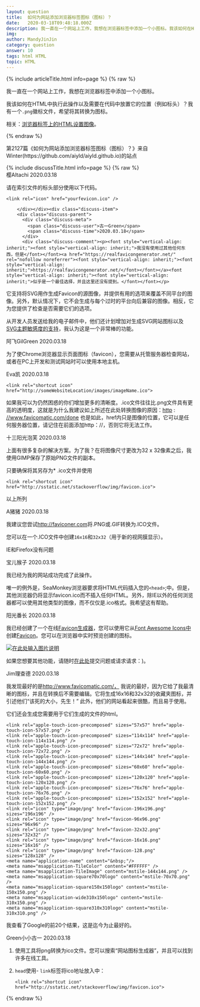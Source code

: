 ```yaml
---
layout: question
title:  如何为网站添加浏览器标签图标（图标）？
date:   2020-03-18T09:48:18.000Z
description: 我一直在一个网站上工作，我想在浏览器标签中添加一个小图标。我该如何在HTML中执行此操作以及需要在代码中放置它的位置（例如标头）？我有一个.png徽标...
img: 
author: MandyJinJin
category: question
answer: 10
tags: html HTML
topic: HTML
---
```

<div class="article-root">
  <div class="article">
    {% include articleTitle.html info=page %}
    {% raw %}
    <div class="article-content"><p><font style="vertical-align: inherit;"><font style="vertical-align: inherit;">我一直在一个网站上工作，我想在浏览器标签中添加一个小图标。</font></font></p>

<p><font style="vertical-align: inherit;"><font style="vertical-align: inherit;">我该如何在HTML中执行此操作以及需要在代码中放置它的位置（例如标头）？</font><font style="vertical-align: inherit;">我有一个</font></font><code>.png</code><font style="vertical-align: inherit;"><font style="vertical-align: inherit;">徽标文件，希望将其转换为图标。</font></font></p>

<p><font style="vertical-align: inherit;"><font style="vertical-align: inherit;">相关：</font></font><a href="https://stackoverflow.com/questions/2359866/html-set-image-on-browser-tab"><font style="vertical-align: inherit;"><font style="vertical-align: inherit;">浏览器标签上的HTML设置图像</font></font></a><font style="vertical-align: inherit;"><font style="vertical-align: inherit;">。</font></font></p></div>
    {% endraw %}
  </div>
  <p class="winter_mark">第2127篇《如何为网站添加浏览器标签图标（图标）？》来自Winter(https://github.com/aiyld/aiyld.github.io)的站点</p>
  <div class="discuss-wrapper">
    {% include discussTitle.html info=page %}
    {% raw %}
    <div class="discuss-item">
        <div class="discuss-parent">
          <div class="discuss-meta">
            <span class="discuss-user">樱AItachi</span>
            <span class="discuss-time">2020.03.18</span>
          </div>
          <div class="discuss-comment"><p><font style="vertical-align: inherit;"><font style="vertical-align: inherit;">请在索引文件的标头部分使用以下代码。</font></font></p>

<pre><code>&lt;link rel="icon" href="yourfevicon.ico" /&gt;
</code></pre></div>
        </div></div><div class="discuss-item">
        <div class="discuss-parent">
          <div class="discuss-meta">
            <span class="discuss-user">古一Green</span>
            <span class="discuss-time">2020.03.18</span>
          </div>
          <div class="discuss-comment"><p><font style="vertical-align: inherit;"><font style="vertical-align: inherit;">我没有使用过其他任何东西，但是</font></font><a href="https://realfavicongenerator.net/" rel="nofollow noreferrer"><font style="vertical-align: inherit;"><font style="vertical-align: inherit;">https://realfavicongenerator.net/</font></font></a><font style="vertical-align: inherit;"><font style="vertical-align: inherit;">似乎是一个最佳选择，并且这里还没有提到。</font></font></p>

<p><font style="vertical-align: inherit;"><font style="vertical-align: inherit;">它支持将SVG用作生成Favicon的源图像，并提供有用的选项来覆盖不同平台的图像。</font><font style="vertical-align: inherit;">另外，默认情况下，它不会生成与每个过时的平台向后兼容的图像。</font><font style="vertical-align: inherit;">相反，它为您提供了检查是否需要它们的选项。</font></font></p>

<p><font style="vertical-align: inherit;"><font style="vertical-align: inherit;">从开发人员发送给我的电子邮件中，他们还计划增加对生成SVG网站图标以及</font></font><a href="https://blog.tomayac.com/2019/09/21/prefers-color-scheme-in-svg-favicons-for-dark-mode-icons/" rel="nofollow noreferrer"><font style="vertical-align: inherit;"><font style="vertical-align: inherit;">SVG主题敏感度的支持</font></font></a><font style="vertical-align: inherit;"><font style="vertical-align: inherit;">，我认为这是一个非常棒的功能。</font></font></p></div>
        </div></div><div class="discuss-item">
        <div class="discuss-parent">
          <div class="discuss-meta">
            <span class="discuss-user">阿飞GilGreen</span>
            <span class="discuss-time">2020.03.18</span>
          </div>
          <div class="discuss-comment"><p><font style="vertical-align: inherit;"><font style="vertical-align: inherit;">为了使Chrome浏览器显示页面图标（favicon），您需要从托管服务器检查网站，或者在PC上开发和测试网站时可以使用本地主机。  </font></font></p></div>
        </div></div><div class="discuss-item">
        <div class="discuss-parent">
          <div class="discuss-meta">
            <span class="discuss-user">Eva凯</span>
            <span class="discuss-time">2020.03.18</span>
          </div>
          <div class="discuss-comment"><pre><code>&lt;link rel="shortcut icon" <font></font>
href="http://someWebsiteLocation/images/imageName.ico"&gt;<font></font>
</code></pre>

<p><font style="vertical-align: inherit;"><font style="vertical-align: inherit;">如果我可以为仍然困惑的你们增加更多的清晰度。</font><font style="vertical-align: inherit;">.ico文件往往比.png文件具有更高的透明度，这就是为什么我建议如上所述在此处转换图像的原因：</font></font><a href="http://www.favicomatic.com/done" rel="nofollow noreferrer"><font style="vertical-align: inherit;"><font style="vertical-align: inherit;">http</font></font></a><font style="vertical-align: inherit;"><font style="vertical-align: inherit;"> :
 </font><a href="http://www.favicomatic.com/done" rel="nofollow noreferrer"><font style="vertical-align: inherit;">//www.favicomatic.com/done</font></a><font style="vertical-align: inherit;"> 
也是如此，href内只是图像的位置，它可以是任何服务器位置，请记住在前面添加http：//，否则它将无法工作。</font></font></p></div>
        </div></div><div class="discuss-item">
        <div class="discuss-parent">
          <div class="discuss-meta">
            <span class="discuss-user">十三阳光泡芙</span>
            <span class="discuss-time">2020.03.18</span>
          </div>
          <div class="discuss-comment"><p><font style="vertical-align: inherit;"><font style="vertical-align: inherit;">上面有很多复杂的解决方案。</font><font style="vertical-align: inherit;">为了我？</font><font style="vertical-align: inherit;">在将图像尺寸更改为32 x 32像素之后，我使用GIMP保存了原始PNG文件的副本。</font></font></p>

<p><font style="vertical-align: inherit;"><font style="vertical-align: inherit;">只要确保将其另存为* .ico文件并使用 </font></font></p>

<pre><code>&lt;link rel="shortcut icon" href="http://sstatic.net/stackoverflow/img/favicon.ico"&gt;
</code></pre>

<p><font style="vertical-align: inherit;"><font style="vertical-align: inherit;">以上所列</font></font></p></div>
        </div></div><div class="discuss-item">
        <div class="discuss-parent">
          <div class="discuss-meta">
            <span class="discuss-user">A猪猪</span>
            <span class="discuss-time">2020.03.18</span>
          </div>
          <div class="discuss-comment"><p><font style="vertical-align: inherit;"><font style="vertical-align: inherit;">我建议您尝试</font></font><a href="http://www.faviconer.com" rel="nofollow"><font style="vertical-align: inherit;"><font style="vertical-align: inherit;">http://faviconer.com</font></font></a><font style="vertical-align: inherit;"><font style="vertical-align: inherit;">将.PNG或.GIF转换为.ICO文件。</font></font></p>

<p><font style="vertical-align: inherit;"><font style="vertical-align: inherit;">您可以</font><font style="vertical-align: inherit;">在一个.ICO文件中</font><font style="vertical-align: inherit;">创建</font></font><code>16x16</code><font style="vertical-align: inherit;"><font style="vertical-align: inherit;">和</font></font><code>32x32</code><font style="vertical-align: inherit;"><font style="vertical-align: inherit;">（用于新的视网膜显示）。</font></font></p>

<p><font style="vertical-align: inherit;"><font style="vertical-align: inherit;">IE和Firefox没有问题</font></font></p></div>
        </div></div><div class="discuss-item">
        <div class="discuss-parent">
          <div class="discuss-meta">
            <span class="discuss-user">宝儿猴子</span>
            <span class="discuss-time">2020.03.18</span>
          </div>
          <div class="discuss-comment"><p><font style="vertical-align: inherit;"><font style="vertical-align: inherit;">我已经为我的网站成功完成了此操作。</font></font></p>

<p><font style="vertical-align: inherit;"><font style="vertical-align: inherit;">唯一的例外是，SeaMonkey浏览器要求将HTML代码插入您的</font></font><code>&lt;head&gt;</code><font style="vertical-align: inherit;"><font style="vertical-align: inherit;">;中。</font><font style="vertical-align: inherit;">但是，其他浏览器仍将显示favicon.ico而不插入任何HTML。</font><font style="vertical-align: inherit;">另外，除IE以外的任何浏览器都可以使用其他类型的图像，而不仅仅是.ico格式。</font><font style="vertical-align: inherit;">我希望这有帮助。</font></font></p></div>
        </div></div><div class="discuss-item">
        <div class="discuss-parent">
          <div class="discuss-meta">
            <span class="discuss-user">阳光番长</span>
            <span class="discuss-time">2020.03.18</span>
          </div>
          <div class="discuss-comment"><p><font style="vertical-align: inherit;"><font style="vertical-align: inherit;">我已经创建了一个在线</font></font><a href="http://gauger.io/fonticon" rel="noreferrer"><font style="vertical-align: inherit;"><font style="vertical-align: inherit;">Favicon生成器</font></font></a><font style="vertical-align: inherit;"><font style="vertical-align: inherit;">，您可以使用它从</font></font><a href="https://fontawesome.com/icons?d=gallery" rel="noreferrer"><font style="vertical-align: inherit;"><font style="vertical-align: inherit;">Font Awesome Icons中</font></font></a><font style="vertical-align: inherit;"><font style="vertical-align: inherit;">创建</font><a href="http://gauger.io/fonticon" rel="noreferrer"><font style="vertical-align: inherit;">Favicon</font></a><font style="vertical-align: inherit;">。</font><font style="vertical-align: inherit;">您可以在浏览器中实时预览创建的图标。</font></font></p>

<p><a href="https://i.stack.imgur.com/dFeLS.gif" rel="noreferrer"><img src="https://i.stack.imgur.com/dFeLS.gif" alt="在此处输入图片说明"></a></p>

<p><font style="vertical-align: inherit;"><font style="vertical-align: inherit;">如果您想要其他功能，请随时</font></font><a href="https://github.com/devgg/FontIcon" rel="noreferrer"><font style="vertical-align: inherit;"><font style="vertical-align: inherit;">在此处</font></font></a><font style="vertical-align: inherit;"><font style="vertical-align: inherit;">提交问题或请求请求</font><font style="vertical-align: inherit;">：)。</font></font></p></div>
        </div></div><div class="discuss-item">
        <div class="discuss-parent">
          <div class="discuss-meta">
            <span class="discuss-user">Jim理查德</span>
            <span class="discuss-time">2020.03.18</span>
          </div>
          <div class="discuss-comment"><p><font style="vertical-align: inherit;"><font style="vertical-align: inherit;">我发现最好的是</font></font><a href="http://www.favicomatic.com/"><font style="vertical-align: inherit;"><font style="vertical-align: inherit;">http://www.favicomatic.com/，</font></font></a><font style="vertical-align: inherit;"><font style="vertical-align: inherit;"> 
我说的最好，因为它给了我最清晰的图标，并且在转换后不需要编辑。</font><font style="vertical-align: inherit;">它将生成16x16和32x32的收藏夹图标，并引述他们“该死的大小，先生！” </font><font style="vertical-align: inherit;">此外，他们的网站看起来很酷，而且易于使用。</font></font></p>

<p><font style="vertical-align: inherit;"><font style="vertical-align: inherit;">它们还会生成您需要用于它们生成的文件的html。</font></font></p>

<pre><code>&lt;link rel="apple-touch-icon-precomposed" sizes="57x57" href="apple-touch-icon-57x57.png" /&gt;<font></font>
&lt;link rel="apple-touch-icon-precomposed" sizes="114x114" href="apple-touch-icon-114x114.png" /&gt;<font></font>
&lt;link rel="apple-touch-icon-precomposed" sizes="72x72" href="apple-touch-icon-72x72.png" /&gt;<font></font>
&lt;link rel="apple-touch-icon-precomposed" sizes="144x144" href="apple-touch-icon-144x144.png" /&gt;<font></font>
&lt;link rel="apple-touch-icon-precomposed" sizes="60x60" href="apple-touch-icon-60x60.png" /&gt;<font></font>
&lt;link rel="apple-touch-icon-precomposed" sizes="120x120" href="apple-touch-icon-120x120.png" /&gt;<font></font>
&lt;link rel="apple-touch-icon-precomposed" sizes="76x76" href="apple-touch-icon-76x76.png" /&gt;<font></font>
&lt;link rel="apple-touch-icon-precomposed" sizes="152x152" href="apple-touch-icon-152x152.png" /&gt;<font></font>
&lt;link rel="icon" type="image/png" href="favicon-196x196.png" sizes="196x196" /&gt;<font></font>
&lt;link rel="icon" type="image/png" href="favicon-96x96.png" sizes="96x96" /&gt;<font></font>
&lt;link rel="icon" type="image/png" href="favicon-32x32.png" sizes="32x32" /&gt;<font></font>
&lt;link rel="icon" type="image/png" href="favicon-16x16.png" sizes="16x16" /&gt;<font></font>
&lt;link rel="icon" type="image/png" href="favicon-128.png" sizes="128x128" /&gt;<font></font>
&lt;meta name="application-name" content="&amp;nbsp;"/&gt;<font></font>
&lt;meta name="msapplication-TileColor" content="#FFFFFF" /&gt;<font></font>
&lt;meta name="msapplication-TileImage" content="mstile-144x144.png" /&gt;<font></font>
&lt;meta name="msapplication-square70x70logo" content="mstile-70x70.png" /&gt;<font></font>
&lt;meta name="msapplication-square150x150logo" content="mstile-150x150.png" /&gt;<font></font>
&lt;meta name="msapplication-wide310x150logo" content="mstile-310x150.png" /&gt;<font></font>
&lt;meta name="msapplication-square310x310logo" content="mstile-310x310.png" /&gt;<font></font>
</code></pre>

<p><font style="vertical-align: inherit;"><font style="vertical-align: inherit;">我查看了Google的前20个结果，这是迄今为止最好的。</font></font></p></div>
        </div></div><div class="discuss-item">
        <div class="discuss-parent">
          <div class="discuss-meta">
            <span class="discuss-user">Green小小古一</span>
            <span class="discuss-time">2020.03.18</span>
          </div>
          <div class="discuss-comment"><ol>
<li><font style="vertical-align: inherit;"><font style="vertical-align: inherit;">使用工具将png转换为ico文件。</font><font style="vertical-align: inherit;">您可以搜索“网站图标生成器”，并且可以找到许多在线工具。</font></font></li>
<li><p><font style="vertical-align: inherit;"></font><code>head</code><font style="vertical-align: inherit;"><font style="vertical-align: inherit;">使用- </font></font><code>link</code><font style="vertical-align: inherit;"><font style="vertical-align: inherit;">标签</font><font style="vertical-align: inherit;">将ico地址放入中</font><font style="vertical-align: inherit;">：</font></font></p>

<pre><code>&lt;link rel="shortcut icon" href="http://sstatic.net/stackoverflow/img/favicon.ico"&gt;
</code></pre></li>
</ol></div>
        </div></div>
    {% endraw %}
  </div>
<div>
